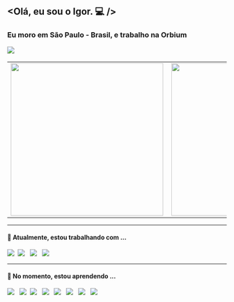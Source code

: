 ## <Olá, eu sou o **Igor**. 💻 />
### Eu moro em São Paulo - Brasil, e trabalho na Orbium

<p align='left'>
  <a href="https://www.linkedin.com/in/igor-anjos-4a60b779/"><img src="https://img.shields.io/badge/linkedin-%230077B5.svg?&style=for-the-badge&logo=linkedin&logoColor=white" /></a>&nbsp;&nbsp;&nbsp;&nbsp;
</p>

<table>
  <tr>
      <td><img width="350px" align="left" src="https://github-readme-stats.vercel.app/api/top-langs/?username=igoranjos&hide=html&layout=compact&theme=algolia" /></td>
      <td><img width="350px" align="left" src="https://github-readme-stats.vercel.app/api/pin/?username=igoranjos&repo=Solare&theme=algolia" /></td>
  </tr>
</table>
<hr>

<h4> 🔭 Atualmente, estou trabalhando com ...</h4>

<p>
  <img src="https://img.shields.io/badge/JAVASCRIPT%20-%23F7DF1E.svg?&style=for-the-badge&logo=javascript&logoColor=white" />&nbsp;&nbsp;<img src="https://img.shields.io/badge/csharp%20-%234d97ff.svg?&style=for-the-badge&logo=.net&logoColor=white" />&nbsp;&nbsp;&nbsp;<img src="https://img.shields.io/badge/Framework%20-%23000000.svg?&style=for-the-badge&logo=.net&logoColor=white" />&nbsp;&nbsp;&nbsp;<img src="https://img.shields.io/badge/sql%20-%23000000.svg?&style=for-the-badge&logo=sql&logoColor=white" />&nbsp;&nbsp;&nbsp;
</p>

<hr>

<h4>🌱 No momento, estou aprendendo ...</h4>
<p >
  <img src="https://img.shields.io/badge/Core%20-%234d97ff.svg?&style=for-the-badge&logo=.net&logoColor=white" />&nbsp;&nbsp;&nbsp;<img src="https://img.shields.io/badge/EntityFrameworkCore%20-%23e34f26.svg?&style=for-the-badge&logo=.net&logoColor=white" />&nbsp;&nbsp;<img src="https://img.shields.io/badge/ANGULAR10%20-%2361DAFB.svg?&style=for-the-badge&logo=angular&logoColor=white" />&nbsp;&nbsp;&nbsp;<img src="https://img.shields.io/badge/gof-Builder%20-%23339933.svg?&style=for-the-badge&logo=Builder&logoColor=white" />&nbsp;&nbsp;&nbsp;<img src="https://img.shields.io/badge/Action%20-%23cc6699.svg?&style=for-the-badge&logo=github&logoColor=white" />&nbsp;&nbsp;&nbsp;<img src="https://img.shields.io/badge/Identity%20-%234d97ff.svg?&style=for-the-badge&logo=.net&logoColor=white" />&nbsp;&nbsp;&nbsp;<img src="https://img.shields.io/badge/solid%20-%23cc6699.svg?&style=for-the-badge&logo=solid&logoColor=white" />&nbsp;&nbsp;&nbsp;<img src="https://img.shields.io/badge/CleanCode%20-%23339933.svg?&style=for-the-badge&logo=CleanCode&logoColor=white" />&nbsp;&nbsp;&nbsp;
</p>
